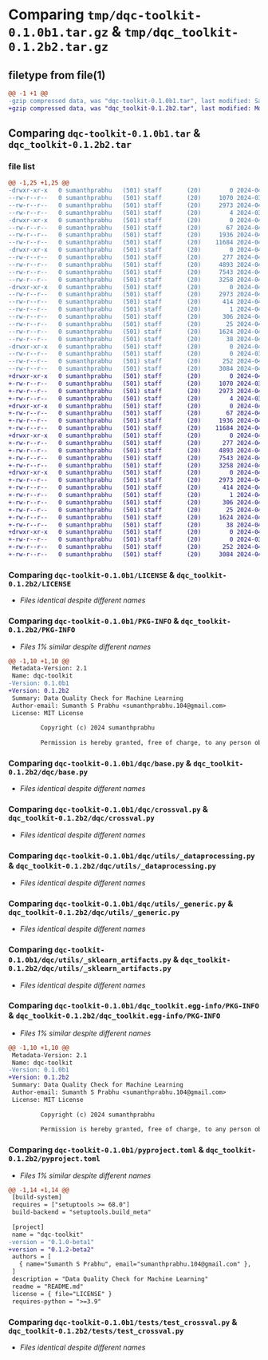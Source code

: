 # Comparing `tmp/dqc-toolkit-0.1.0b1.tar.gz` & `tmp/dqc_toolkit-0.1.2b2.tar.gz`

## filetype from file(1)

```diff
@@ -1 +1 @@
-gzip compressed data, was "dqc-toolkit-0.1.0b1.tar", last modified: Sat Apr 13 04:47:16 2024, max compression
+gzip compressed data, was "dqc_toolkit-0.1.2b2.tar", last modified: Mon Apr 15 11:12:39 2024, max compression
```

## Comparing `dqc-toolkit-0.1.0b1.tar` & `dqc_toolkit-0.1.2b2.tar`

### file list

```diff
@@ -1,25 +1,25 @@
-drwxr-xr-x   0 sumanthprabhu   (501) staff       (20)        0 2024-04-13 04:47:16.425813 dqc-toolkit-0.1.0b1/
--rw-r--r--   0 sumanthprabhu   (501) staff       (20)     1070 2024-03-11 14:48:40.000000 dqc-toolkit-0.1.0b1/LICENSE
--rw-r--r--   0 sumanthprabhu   (501) staff       (20)     2973 2024-04-13 04:47:16.425176 dqc-toolkit-0.1.0b1/PKG-INFO
--rw-r--r--   0 sumanthprabhu   (501) staff       (20)        4 2024-03-11 14:48:40.000000 dqc-toolkit-0.1.0b1/README.md
-drwxr-xr-x   0 sumanthprabhu   (501) staff       (20)        0 2024-04-13 04:47:16.401839 dqc-toolkit-0.1.0b1/dqc/
--rw-r--r--   0 sumanthprabhu   (501) staff       (20)       67 2024-04-12 10:00:13.000000 dqc-toolkit-0.1.0b1/dqc/__init__.py
--rw-r--r--   0 sumanthprabhu   (501) staff       (20)     1936 2024-04-12 10:00:13.000000 dqc-toolkit-0.1.0b1/dqc/base.py
--rw-r--r--   0 sumanthprabhu   (501) staff       (20)    11684 2024-04-12 11:34:46.000000 dqc-toolkit-0.1.0b1/dqc/crossval.py
-drwxr-xr-x   0 sumanthprabhu   (501) staff       (20)        0 2024-04-13 04:47:16.411610 dqc-toolkit-0.1.0b1/dqc/utils/
--rw-r--r--   0 sumanthprabhu   (501) staff       (20)      277 2024-04-12 10:00:13.000000 dqc-toolkit-0.1.0b1/dqc/utils/__init__.py
--rw-r--r--   0 sumanthprabhu   (501) staff       (20)     4893 2024-04-08 10:03:03.000000 dqc-toolkit-0.1.0b1/dqc/utils/_dataprocessing.py
--rw-r--r--   0 sumanthprabhu   (501) staff       (20)     7543 2024-04-09 05:35:00.000000 dqc-toolkit-0.1.0b1/dqc/utils/_generic.py
--rw-r--r--   0 sumanthprabhu   (501) staff       (20)     3258 2024-04-09 05:35:00.000000 dqc-toolkit-0.1.0b1/dqc/utils/_sklearn_artifacts.py
-drwxr-xr-x   0 sumanthprabhu   (501) staff       (20)        0 2024-04-13 04:47:16.421625 dqc-toolkit-0.1.0b1/dqc_toolkit.egg-info/
--rw-r--r--   0 sumanthprabhu   (501) staff       (20)     2973 2024-04-13 04:47:16.000000 dqc-toolkit-0.1.0b1/dqc_toolkit.egg-info/PKG-INFO
--rw-r--r--   0 sumanthprabhu   (501) staff       (20)      414 2024-04-13 04:47:16.000000 dqc-toolkit-0.1.0b1/dqc_toolkit.egg-info/SOURCES.txt
--rw-r--r--   0 sumanthprabhu   (501) staff       (20)        1 2024-04-13 04:47:16.000000 dqc-toolkit-0.1.0b1/dqc_toolkit.egg-info/dependency_links.txt
--rw-r--r--   0 sumanthprabhu   (501) staff       (20)      306 2024-04-13 04:47:16.000000 dqc-toolkit-0.1.0b1/dqc_toolkit.egg-info/requires.txt
--rw-r--r--   0 sumanthprabhu   (501) staff       (20)       25 2024-04-13 04:47:16.000000 dqc-toolkit-0.1.0b1/dqc_toolkit.egg-info/top_level.txt
--rw-r--r--   0 sumanthprabhu   (501) staff       (20)     1624 2024-04-13 04:45:15.000000 dqc-toolkit-0.1.0b1/pyproject.toml
--rw-r--r--   0 sumanthprabhu   (501) staff       (20)       38 2024-04-13 04:47:16.425985 dqc-toolkit-0.1.0b1/setup.cfg
-drwxr-xr-x   0 sumanthprabhu   (501) staff       (20)        0 2024-04-13 04:47:16.419116 dqc-toolkit-0.1.0b1/tests/
--rw-r--r--   0 sumanthprabhu   (501) staff       (20)        0 2024-03-11 16:13:36.000000 dqc-toolkit-0.1.0b1/tests/__init__.py
--rw-r--r--   0 sumanthprabhu   (501) staff       (20)      252 2024-04-08 17:00:40.000000 dqc-toolkit-0.1.0b1/tests/conftest.py
--rw-r--r--   0 sumanthprabhu   (501) staff       (20)     3084 2024-04-09 05:33:59.000000 dqc-toolkit-0.1.0b1/tests/test_crossval.py
+drwxr-xr-x   0 sumanthprabhu   (501) staff       (20)        0 2024-04-15 11:12:39.215680 dqc_toolkit-0.1.2b2/
+-rw-r--r--   0 sumanthprabhu   (501) staff       (20)     1070 2024-03-11 14:48:40.000000 dqc_toolkit-0.1.2b2/LICENSE
+-rw-r--r--   0 sumanthprabhu   (501) staff       (20)     2973 2024-04-15 11:12:39.214887 dqc_toolkit-0.1.2b2/PKG-INFO
+-rw-r--r--   0 sumanthprabhu   (501) staff       (20)        4 2024-03-11 14:48:40.000000 dqc_toolkit-0.1.2b2/README.md
+drwxr-xr-x   0 sumanthprabhu   (501) staff       (20)        0 2024-04-15 11:12:39.194905 dqc_toolkit-0.1.2b2/dqc/
+-rw-r--r--   0 sumanthprabhu   (501) staff       (20)       67 2024-04-12 10:00:13.000000 dqc_toolkit-0.1.2b2/dqc/__init__.py
+-rw-r--r--   0 sumanthprabhu   (501) staff       (20)     1936 2024-04-14 20:06:23.000000 dqc_toolkit-0.1.2b2/dqc/base.py
+-rw-r--r--   0 sumanthprabhu   (501) staff       (20)    11684 2024-04-14 20:06:23.000000 dqc_toolkit-0.1.2b2/dqc/crossval.py
+drwxr-xr-x   0 sumanthprabhu   (501) staff       (20)        0 2024-04-15 11:12:39.202300 dqc_toolkit-0.1.2b2/dqc/utils/
+-rw-r--r--   0 sumanthprabhu   (501) staff       (20)      277 2024-04-14 20:06:23.000000 dqc_toolkit-0.1.2b2/dqc/utils/__init__.py
+-rw-r--r--   0 sumanthprabhu   (501) staff       (20)     4893 2024-04-14 20:06:23.000000 dqc_toolkit-0.1.2b2/dqc/utils/_dataprocessing.py
+-rw-r--r--   0 sumanthprabhu   (501) staff       (20)     7543 2024-04-14 20:06:23.000000 dqc_toolkit-0.1.2b2/dqc/utils/_generic.py
+-rw-r--r--   0 sumanthprabhu   (501) staff       (20)     3258 2024-04-14 20:06:23.000000 dqc_toolkit-0.1.2b2/dqc/utils/_sklearn_artifacts.py
+drwxr-xr-x   0 sumanthprabhu   (501) staff       (20)        0 2024-04-15 11:12:39.212191 dqc_toolkit-0.1.2b2/dqc_toolkit.egg-info/
+-rw-r--r--   0 sumanthprabhu   (501) staff       (20)     2973 2024-04-15 11:12:39.000000 dqc_toolkit-0.1.2b2/dqc_toolkit.egg-info/PKG-INFO
+-rw-r--r--   0 sumanthprabhu   (501) staff       (20)      414 2024-04-15 11:12:39.000000 dqc_toolkit-0.1.2b2/dqc_toolkit.egg-info/SOURCES.txt
+-rw-r--r--   0 sumanthprabhu   (501) staff       (20)        1 2024-04-15 11:12:39.000000 dqc_toolkit-0.1.2b2/dqc_toolkit.egg-info/dependency_links.txt
+-rw-r--r--   0 sumanthprabhu   (501) staff       (20)      306 2024-04-15 11:12:39.000000 dqc_toolkit-0.1.2b2/dqc_toolkit.egg-info/requires.txt
+-rw-r--r--   0 sumanthprabhu   (501) staff       (20)       25 2024-04-15 11:12:39.000000 dqc_toolkit-0.1.2b2/dqc_toolkit.egg-info/top_level.txt
+-rw-r--r--   0 sumanthprabhu   (501) staff       (20)     1624 2024-04-15 11:11:58.000000 dqc_toolkit-0.1.2b2/pyproject.toml
+-rw-r--r--   0 sumanthprabhu   (501) staff       (20)       38 2024-04-15 11:12:39.215967 dqc_toolkit-0.1.2b2/setup.cfg
+drwxr-xr-x   0 sumanthprabhu   (501) staff       (20)        0 2024-04-15 11:12:39.211037 dqc_toolkit-0.1.2b2/tests/
+-rw-r--r--   0 sumanthprabhu   (501) staff       (20)        0 2024-03-11 16:13:36.000000 dqc_toolkit-0.1.2b2/tests/__init__.py
+-rw-r--r--   0 sumanthprabhu   (501) staff       (20)      252 2024-04-14 20:06:23.000000 dqc_toolkit-0.1.2b2/tests/conftest.py
+-rw-r--r--   0 sumanthprabhu   (501) staff       (20)     3084 2024-04-14 20:06:23.000000 dqc_toolkit-0.1.2b2/tests/test_crossval.py
```

### Comparing `dqc-toolkit-0.1.0b1/LICENSE` & `dqc_toolkit-0.1.2b2/LICENSE`

 * *Files identical despite different names*

### Comparing `dqc-toolkit-0.1.0b1/PKG-INFO` & `dqc_toolkit-0.1.2b2/PKG-INFO`

 * *Files 1% similar despite different names*

```diff
@@ -1,10 +1,10 @@
 Metadata-Version: 2.1
 Name: dqc-toolkit
-Version: 0.1.0b1
+Version: 0.1.2b2
 Summary: Data Quality Check for Machine Learning
 Author-email: Sumanth S Prabhu <sumanthprabhu.104@gmail.com>
 License: MIT License
         
         Copyright (c) 2024 sumanthprabhu
         
         Permission is hereby granted, free of charge, to any person obtaining a copy
```

### Comparing `dqc-toolkit-0.1.0b1/dqc/base.py` & `dqc_toolkit-0.1.2b2/dqc/base.py`

 * *Files identical despite different names*

### Comparing `dqc-toolkit-0.1.0b1/dqc/crossval.py` & `dqc_toolkit-0.1.2b2/dqc/crossval.py`

 * *Files identical despite different names*

### Comparing `dqc-toolkit-0.1.0b1/dqc/utils/_dataprocessing.py` & `dqc_toolkit-0.1.2b2/dqc/utils/_dataprocessing.py`

 * *Files identical despite different names*

### Comparing `dqc-toolkit-0.1.0b1/dqc/utils/_generic.py` & `dqc_toolkit-0.1.2b2/dqc/utils/_generic.py`

 * *Files identical despite different names*

### Comparing `dqc-toolkit-0.1.0b1/dqc/utils/_sklearn_artifacts.py` & `dqc_toolkit-0.1.2b2/dqc/utils/_sklearn_artifacts.py`

 * *Files identical despite different names*

### Comparing `dqc-toolkit-0.1.0b1/dqc_toolkit.egg-info/PKG-INFO` & `dqc_toolkit-0.1.2b2/dqc_toolkit.egg-info/PKG-INFO`

 * *Files 1% similar despite different names*

```diff
@@ -1,10 +1,10 @@
 Metadata-Version: 2.1
 Name: dqc-toolkit
-Version: 0.1.0b1
+Version: 0.1.2b2
 Summary: Data Quality Check for Machine Learning
 Author-email: Sumanth S Prabhu <sumanthprabhu.104@gmail.com>
 License: MIT License
         
         Copyright (c) 2024 sumanthprabhu
         
         Permission is hereby granted, free of charge, to any person obtaining a copy
```

### Comparing `dqc-toolkit-0.1.0b1/pyproject.toml` & `dqc_toolkit-0.1.2b2/pyproject.toml`

 * *Files 1% similar despite different names*

```diff
@@ -1,14 +1,14 @@
 [build-system]
 requires = ["setuptools >= 68.0"]
 build-backend = "setuptools.build_meta"
 
 [project]
 name = "dqc-toolkit"
-version = "0.1.0-beta1"
+version = "0.1.2-beta2"
 authors = [
   { name="Sumanth S Prabhu", email="sumanthprabhu.104@gmail.com" },
 ]
 description = "Data Quality Check for Machine Learning"
 readme = "README.md"
 license = { file="LICENSE" }
 requires-python = ">=3.9"
```

### Comparing `dqc-toolkit-0.1.0b1/tests/test_crossval.py` & `dqc_toolkit-0.1.2b2/tests/test_crossval.py`

 * *Files identical despite different names*

